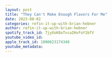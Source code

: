 ```yaml
---
layout: post
title: "They Can't Make Enough Flavors For Me"
date: 2023-08-02
categories: refin-it-up-with-brian-hebner
author: refin-it-up-with-brian-hebner
spotify_track_id: 7jyXoK8oTvcaIHvFoY1bfV
youtube_video_id: 
apple_track_id: 1000623174348
youtube_metadata: 
---
```

